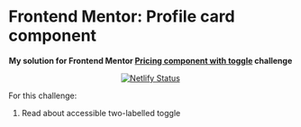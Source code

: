 # Frontend Mentor: Profile card component

<p align="center"><strong align="center">My solution for Frontend Mentor <a href="https://www.frontendmentor.io/challenges/pricing-component-with-toggle-8vPwRMIC">Pricing component with toggle</a> challenge</strong></p>

<p align="center">
  <a href="https://app.netlify.com/sites/p1t1ch-fm-pricing-component-with-toggle/deploys">
    <img
      src="https://api.netlify.com/api/v1/badges/855f84e8-db90-46f0-b3f6-faece1858adf/deploy-status"
      alt="Netlify Status"
    />
  </a>
</p>

For this challenge:

1. Read about accessible two-labelled toggle
